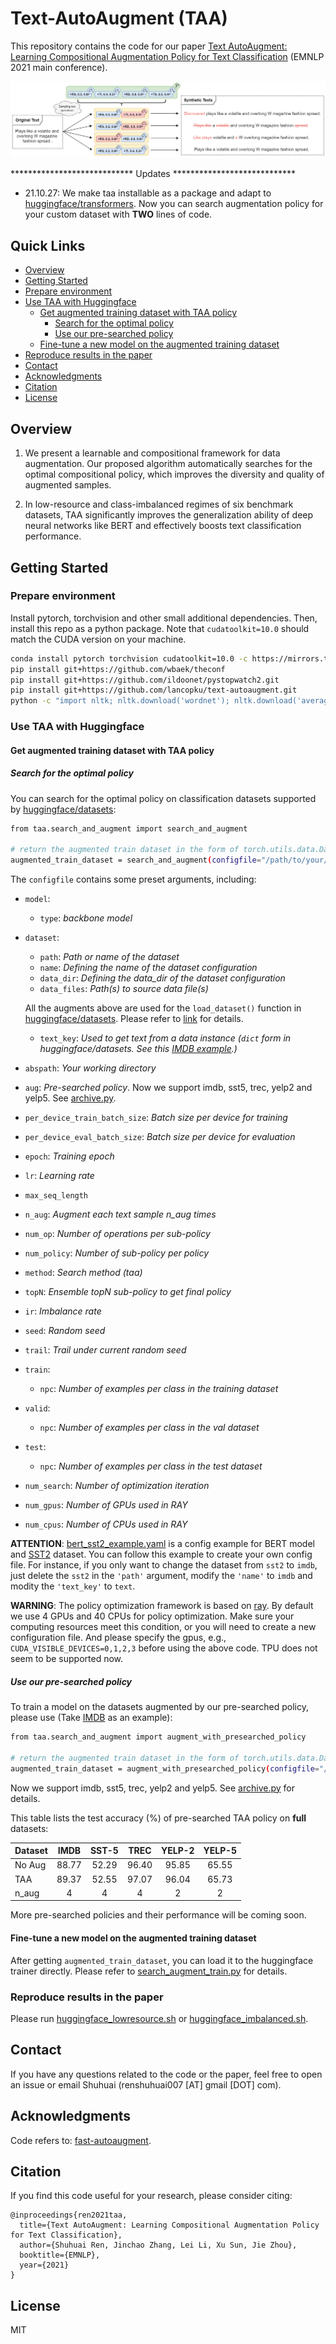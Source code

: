 # Text-AutoAugment (TAA)
This repository contains the code for our paper [Text AutoAugment: Learning Compositional Augmentation Policy for Text Classification](https://arxiv.org/abs/2109.00523) (EMNLP 2021 main conference).

![Overview of IAIS](figures/taa.png)

**************************** Updates ****************************
- 21.10.27: We make taa installable as a package and adapt to [huggingface/transformers](https://github.com/huggingface/transformers). 
Now you can search augmentation policy for your custom dataset with **TWO** lines of code.

## Quick Links
* [Overview](#overview)
* [Getting Started](#getting-started)
* [Prepare environment](#prepare-environment)
* [Use TAA with Huggingface](#use-taa-with-huggingface)
  - [Get augmented training dataset with TAA policy](#get-augmented-training-dataset-with-taa-policy)
    * [Search for the optimal policy](#search-for-the-optimal-policy)
    * [Use our pre-searched policy](#use-our-pre-searched-policy)
  - [Fine-tune a new model on the augmented training dataset](#fine-tune-a-new-model-on-the-augmented-training-dataset)
* [Reproduce results in the paper](#reproduce-results-in-the-paper)
* [Contact](#contact)
* [Acknowledgments](#acknowledgments)
* [Citation](#citation)
* [License](#license)

## Overview
1. We  present  a  learnable  and  compositional framework for data augmentation.  Our proposed algorithm automatically searches for the optimal compositional policy, which improves the diversity and quality of augmented samples.

2. In low-resource and class-imbalanced regimes of six benchmark datasets, TAA significantly improves the generalization ability of deep neural networks like  BERT and effectively boosts text classification performance.

## Getting Started

### Prepare environment

Install pytorch, torchvision and other small additional dependencies. Then, install this repo as a python package. Note that `cudatoolkit=10.0` should match the CUDA version on your machine.

```bash
conda install pytorch torchvision cudatoolkit=10.0 -c https://mirrors.tuna.tsinghua.edu.cn/anaconda/cloud/pytorch
pip install git+https://github.com/wbaek/theconf
pip install git+https://github.com/ildoonet/pystopwatch2.git
pip install git+https://github.com/lancopku/text-autoaugment.git
python -c "import nltk; nltk.download('wordnet'); nltk.download('averaged_perceptron_tagger')"
```

### Use TAA with Huggingface

#### Get augmented training dataset with TAA policy

##### Search for the optimal policy

You can search for the optimal policy on classification datasets supported by [huggingface/datasets](https://huggingface.co/datasets):
```bash
from taa.search_and_augment import search_and_augment

# return the augmented train dataset in the form of torch.utils.data.Dataset
augmented_train_dataset = search_and_augment(configfile="/path/to/your/config.yaml")
```

The `configfile` contains some preset arguments, including:

- `model`:
  - `type`: *backbone model*
- `dataset`:
  - `path`: *Path or name of the dataset*
  - `name`: *Defining the name of the dataset configuration*
  - `data_dir`: *Defining the data_dir of the dataset configuration*
  - `data_files`: *Path(s) to source data file(s)*
  
  All the augments above are used for the `load_dataset()` function in [huggingface/datasets](https://huggingface.co/datasets). Please refer to [link](https://huggingface.co/docs/datasets/v1.12.1/package_reference/loading_methods.html#datasets.load_dataset) for details. 
  - `text_key`: *Used to get text from a data instance (`dict` form in huggingface/datasets. See this [IMDB example](https://huggingface.co/datasets/imdb#data-instances).)*
- `abspath`: *Your working directory*
- `aug`: *Pre-searched policy*. Now we support imdb, sst5, trec, yelp2 and yelp5. See [archive.py](taa/archive.py).
- `per_device_train_batch_size`: *Batch size per device for training*
- `per_device_eval_batch_size`: *Batch size per device for evaluation*
- `epoch`: *Training epoch*
- `lr`: *Learning rate*
- `max_seq_length`
- `n_aug`: *Augment each text sample n_aug times*
- `num_op`: *Number of operations per sub-policy*
- `num_policy`: *Number of sub-policy per policy*
- `method`: *Search method (taa)*
- `topN`: *Ensemble topN sub-policy to get final policy*
- `ir`: *Imbalance rate*
- `seed`: *Random seed*
- `trail`: *Trail under current random seed*
- `train`:
  - `npc`: *Number of examples per class in the training dataset*
- `valid`:
  - `npc`: *Number of examples per class in the val dataset*
- `test`:
  - `npc`: *Number of examples per class in the test dataset*
- `num_search`: *Number of optimization iteration*
- `num_gpus`: *Number of GPUs used in RAY*
- `num_cpus`: *Number of CPUs used in RAY*

**ATTENTION**: [bert_sst2_example.yaml](taa/confs/bert_sst2_example.yaml) is a config example for BERT model and [SST2](https://huggingface.co/datasets/glue#sst2) dataset. You can follow this example to create your own config file. For instance, if you only want to change the dataset from `sst2` to `imdb`, just delete the `sst2` in the `'path'` argument, modify the `'name'` to `imdb` and modity the `'text_key'` to `text`.

**WARNING**: The policy optimization framework is based on [ray](https://github.com/ray-project/ray). By default we use 4 GPUs and 40 CPUs for policy optimization. Make sure your computing resources meet this condition, or you will need to create a new configuration file. And please specify the gpus, e.g., `CUDA_VISIBLE_DEVICES=0,1,2,3` before using the above code. TPU does not seem to be supported now.   

##### Use our pre-searched policy

To train a model on the datasets augmented by our pre-searched policy, please use (Take [IMDB](https://huggingface.co/datasets/imdb) as an example):
```bash
from taa.search_and_augment import augment_with_presearched_policy

# return the augmented train dataset in the form of torch.utils.data.Dataset
augmented_train_dataset = augment_with_presearched_policy(configfile="/path/to/your/config.yaml")
```

Now we support imdb, sst5, trec, yelp2 and yelp5. See [archive.py](taa/archive.py) for details. 

This table lists the test accuracy (%) of pre-searched TAA policy on **full** datasets:

| Dataset |  IMDB | SST-5 |  TREC | YELP-2 | YELP-5 |
|---------|:-----:|:-----:|:-----:|:------:|:------:|
| No Aug  | 88.77 | 52.29 | 96.40 |  95.85 |  65.55 |
| TAA     | 89.37 | 52.55 | 97.07 |  96.04 |  65.73 |
| n_aug   |   4   |   4   |   4   |    2   |    2   |

More pre-searched policies and their performance will be coming soon. 

#### Fine-tune a new model on the augmented training dataset

After getting `augmented_train_dataset`, you can load it to the huggingface trainer directly. Please refer to [search_augment_train.py](taa/search_augment_train.py) for details. 

### Reproduce results in the paper

Please run [huggingface_lowresource.sh](taa/script/huggingface_lowresource.sh) or [huggingface_imbalanced.sh](taa/script/huggingface_imbalanced.sh).

## Contact

If you have any questions related to the code or the paper, feel free to open an issue or email Shuhuai (renshuhuai007 [AT] gmail [DOT] com).

## Acknowledgments
Code refers to: [fast-autoaugment](https://github.com/kakaobrain/fast-autoaugment).

## Citation

If you find this code useful for your research, please consider citing:
```
@inproceedings{ren2021taa,
  title={Text AutoAugment: Learning Compositional Augmentation Policy for Text Classification},
  author={Shuhuai Ren, Jinchao Zhang, Lei Li, Xu Sun, Jie Zhou},
  booktitle={EMNLP},
  year={2021}
}
```

## License

MIT
